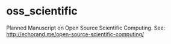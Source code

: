 oss_scientific
==============

Planned Manuscript on Open Source Scientific Computing. See:
http://echorand.me/open-source-scientific-computing/
